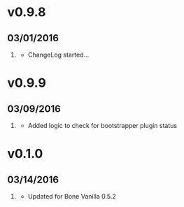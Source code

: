 # v0.9.8
## 03/01/2016

1. [](#new)
    * ChangeLog started...

# v0.9.9
## 03/09/2016

1. [](#new)
    * Added logic to check for bootstrapper plugin status

# v0.1.0
## 03/14/2016

1. [](#new)
    * Updated for Bone Vanilla 0.5.2
